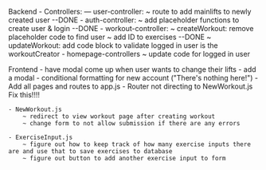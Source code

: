 Backend
    - Controllers:
        — user-controller:
            ~ route to add mainlifts to newly created user --DONE
        - auth-controller:
            ~ add placeholder functions to create user & login --DONE
        - workout-controller:
            ~ createWorkout: remove placeholder code to find user
            ~ add ID to exercises --DONE
            ~ updateWorkout: add code block to validate logged in user is the workoutCreator
        - homepage-controllers
            ~ update code for logged in user

Frontend
    - have modal come up when user wants to change their lifts
    - add a modal
    - conditional formatting for new account ("There's nothing here!")
    - Add all pages and routes to app.js
    - Router not directing to NewWorkout.js Fix this!!!!

    - NewWorkout.js
        ~ redirect to view workout page after creating workout
        ~ change form to not allow submission if there are any errors

    - ExerciseInput.js
        ~ figure out how to keep track of how many exercise inputs there are and use that to save exercises to database
        ~ figure out button to add another exercise input to form